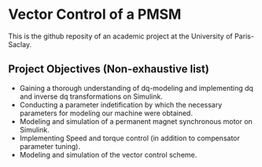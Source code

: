 # Vector Control of a PMSM
This is the github reposity of an academic project at the University of Paris-Saclay.

## Project Objectives (Non-exhaustive list)
- Gaining a thorough understanding of dq-modeling and implementing dq and inverse dq transformations on Simulink.
- Conducting a parameter indetification by which the necessary parameters for modeling our machine were obtained.
- Modeling and simulation of a permanent magnet synchronous motor on Simulink.
- Implementing Speed and torque control (in addition to compensator parameter tuning).
- Modeling and simulation of the vector control scheme.
